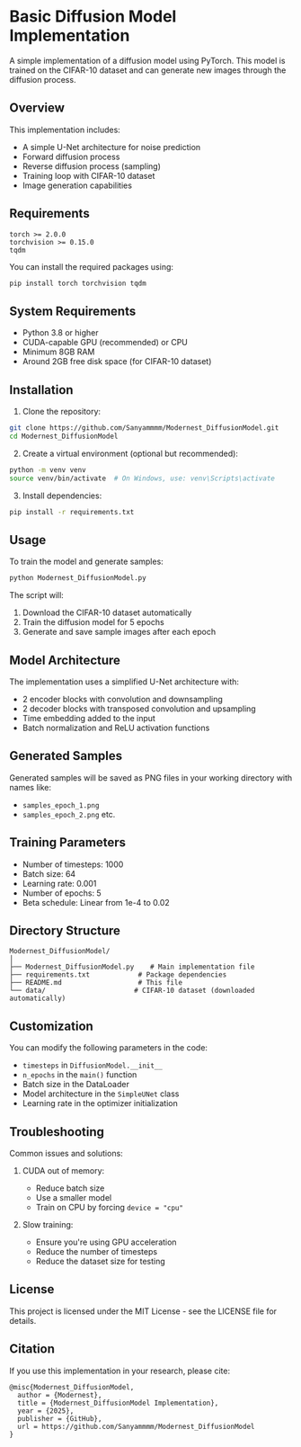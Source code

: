 # Basic Diffusion Model Implementation

A simple implementation of a diffusion model using PyTorch. This model is trained on the CIFAR-10 dataset and can generate new images through the diffusion process.

## Overview

This implementation includes:
- A simple U-Net architecture for noise prediction
- Forward diffusion process
- Reverse diffusion process (sampling)
- Training loop with CIFAR-10 dataset
- Image generation capabilities

## Requirements

```
torch >= 2.0.0
torchvision >= 0.15.0
tqdm
```

You can install the required packages using:

```bash
pip install torch torchvision tqdm
```

## System Requirements

- Python 3.8 or higher
- CUDA-capable GPU (recommended) or CPU
- Minimum 8GB RAM
- Around 2GB free disk space (for CIFAR-10 dataset)

## Installation

1. Clone the repository:
```bash
git clone https://github.com/Sanyammmm/Modernest_DiffusionModel.git
cd Modernest_DiffusionModel
```

2. Create a virtual environment (optional but recommended):
```bash
python -m venv venv
source venv/bin/activate  # On Windows, use: venv\Scripts\activate
```

3. Install dependencies:
```bash
pip install -r requirements.txt
```

## Usage

To train the model and generate samples:

```bash
python Modernest_DiffusionModel.py
```

The script will:
1. Download the CIFAR-10 dataset automatically
2. Train the diffusion model for 5 epochs
3. Generate and save sample images after each epoch

## Model Architecture

The implementation uses a simplified U-Net architecture with:
- 2 encoder blocks with convolution and downsampling
- 2 decoder blocks with transposed convolution and upsampling
- Time embedding added to the input
- Batch normalization and ReLU activation functions

## Generated Samples

Generated samples will be saved as PNG files in your working directory with names like:
- `samples_epoch_1.png`
- `samples_epoch_2.png`
etc.

## Training Parameters

- Number of timesteps: 1000
- Batch size: 64
- Learning rate: 0.001
- Number of epochs: 5
- Beta schedule: Linear from 1e-4 to 0.02

## Directory Structure

```
Modernest_DiffusionModel/
│
├── Modernest_DiffusionModel.py    # Main implementation file
├── requirements.txt            # Package dependencies
├── README.md                   # This file
└── data/                      # CIFAR-10 dataset (downloaded automatically)
```

## Customization

You can modify the following parameters in the code:
- `timesteps` in `DiffusionModel.__init__`
- `n_epochs` in the `main()` function
- Batch size in the DataLoader
- Model architecture in the `SimpleUNet` class
- Learning rate in the optimizer initialization

## Troubleshooting

Common issues and solutions:

1. CUDA out of memory:
   - Reduce batch size
   - Use a smaller model
   - Train on CPU by forcing `device = "cpu"`

2. Slow training:
   - Ensure you're using GPU acceleration
   - Reduce the number of timesteps
   - Reduce the dataset size for testing

## License

This project is licensed under the MIT License - see the LICENSE file for details.

## Citation

If you use this implementation in your research, please cite:

```
@misc{Modernest_DiffusionModel,
  author = {Modernest},
  title = {Modernest_DiffusionModel Implementation},
  year = {2025},
  publisher = {GitHub},
  url = https://github.com/Sanyammmm/Modernest_DiffusionModel
}
```
